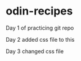 # odin-recipes
Day 1 of practicing git repo 


Day 2 
added css file to this 

Day 3 changed css file 
